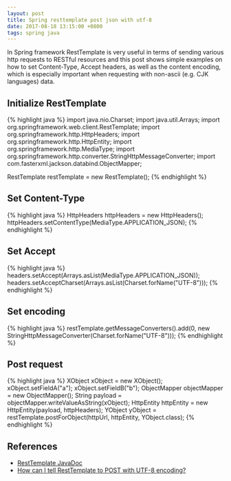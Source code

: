 ```yaml
---
layout: post
title: Spring resttemplate post json with utf-8
date: 2017-08-18 13:15:00 +0800
tags: spring java
---
```


In Spring framework RestTemplate is very useful in terms of sending various http requests to RESTful resources and this post shows simple examples on how to set Content-Type, Accept headers, as well as the content encoding, which is especially important when requesting with non-ascii (e.g. CJK languages) data.

## Initialize RestTemplate
{% highlight java %}
import java.nio.Charset;
import java.util.Arrays;
import org.springframework.web.client.RestTemplate;
import org.springframework.http.HttpHeaders;
import org.springframework.http.HttpEntity;
import org.springframework.http.MediaType;
import org.springframework.http.converter.StringHttpMessageConverter;
import com.fasterxml.jackson.databind.ObjectMapper;

RestTemplate restTemplate = new RestTemplate();
{% endhighlight %}

## Set Content-Type
{% highlight java %}
HttpHeaders httpHeaders = new HttpHeaders();
httpHeaders.setContentType(MediaType.APPLICATION_JSON);
{% endhighlight %}

## Set Accept
{% highlight java %}
headers.setAccept(Arrays.asList(MediaType.APPLICATION_JSON));
headers.setAcceptCharset(Arrays.asList(Charset.forName("UTF-8")));
{% endhighlight %}

## Set encoding
{% highlight java %}
restTemplate.getMessageConverters().add(0, new StringHttpMessageConverter(Charset.forName("UTF-8")));
{% endhighlight %}

## Post request
{% highlight java %}
XObject xObject = new XObject();
xObject.setFieldA("a");
xObject.setFieldB("b");
ObjectMapper objectMapper = new ObjectMapper();
String payload = objectMapper.writeValueAsString(xObject);
HttpEntity<String> httpEntity = new HttpEntity<String>(payload, httpHeaders);
YObject yObject = restTemplate.postForObject(httpUrl, httpEntity, YObject.class);
{% endhighlight %}

## References
- [RestTemplate JavaDoc](https://docs.spring.io/spring/docs/current/javadoc-api/org/springframework/web/client/RestTemplate.html)
- [How can I tell RestTemplate to POST with UTF-8 encoding?](https://stackoverflow.com/questions/29392422/how-can-i-tell-resttemplate-to-post-with-utf-8-encoding)

